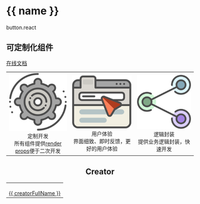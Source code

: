 # {{ name }}

<!--MR-D{tpl: 'home'}-->

<!-- MARKRUN-HTML
<style>h1 {display:none;}</style>
-->

<div class="face-one-intro">
    <div class="face-one-intro-title">button.react</div>
    <h2 class="face-one-intro-desc">
        可定制化组件
    </h2>
    <div class="face-one-intro-tool">
        <a href="https://{{$username}}.github.io/{{$repository}}" class="face-one-intro-btn face-one-intro-btn--primary mr-online-hide" >在线文档</a>
        <!-- MARKRUN-HTML
            <a href="./doc/intro.md" class="face-one-intro-btn face-one-intro-btn--primary">指引</a>
            <a href="http://github.com/{{$username}}/{{$repository}}" class="face-one-intro-btn">GITHUB</a>
        -->
    </div>
</div>
<div class="face-one-feature">
    <table style="width:100%;" data-comments="In order to github typesetting so use the table tag" >
        <tr>
            <td align="center" >
                <div class="face-one-feature-item">
                    <img src="./doc/theme/media/cogwheel.svg" alt="" class="face-one-feature-item-photo">
                    <br />
                    <div class="face-one-feature-item-label">定制开发</div>
                    <div class="face-one-feature-item-desc">所有组件提供<a href="./doc.html" class="face-one-feature-item-desc-link">render props</a>便于二次开发</div>
                </div>
            </td>
            <td align="center" >
                <div class="face-one-feature-item">
                    <img src="./doc/theme/media/browser.svg" alt="" class="face-one-feature-item-photo">
                    <br />
                    <div class="face-one-feature-item-label">用户体验</div>
                    <div class="face-one-feature-item-desc">界面细致、即时反馈，更好的用户体验</div>
                </div>
            </td>
            <td align="center" >
                <div class="face-one-feature-item">
                    <img src="./doc/theme/media/share.svg" alt="" class="face-one-feature-item-photo">
                    <br />
                    <div class="face-one-feature-item-label">逻辑封装</div>
                    <div class="face-one-feature-item-desc">提供业务逻辑封装，快速开发</div>
                </div>
            </td>
        </tr>
    </table>
</div>

<h2 style="text-align:center;">Creator</h2>
<div class="face-one-feature">
    <table style="width:100%;" data-comments="In order to github typesetting so use the table tag" >
        <tr>
            <td align="center" >
                <a class="face-one-feature-item" href="https://github.com/{{ creatorAccount }}">
                    <img src="https://github.com/{{ creatorAccount }}.png" alt="" class="face-one-feature-item-photo">
                    <br />
                    <div class="face-one-feature-item-label">{{ creatorFullName }}</div>
                </a>
            </td>
        </tr>
    </table>
</div>
